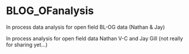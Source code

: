 # BLOG_OFanalysis
In process data analysis for open field BL-OG data (Nathan &amp; Jay)

In process analysis for open field data
Nathan V-C and Jay Gill
(not really for sharing yet...)
